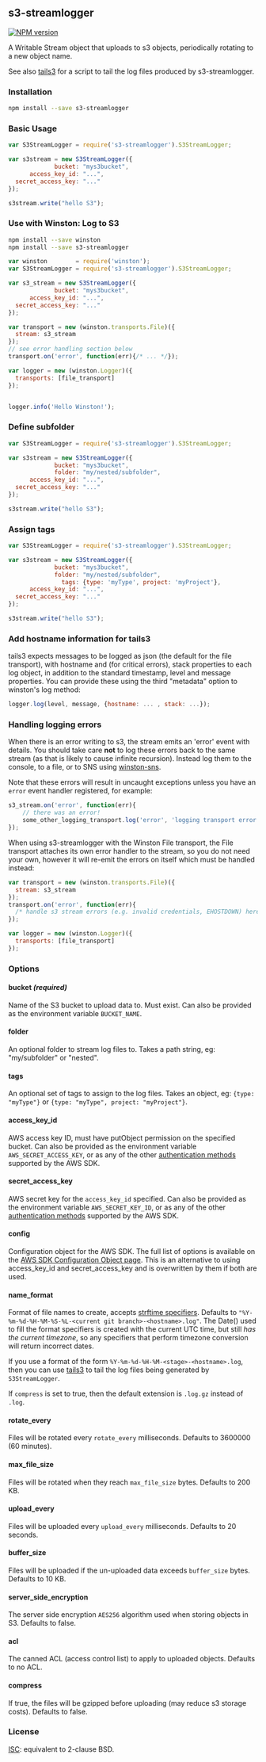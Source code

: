 ## s3-streamlogger
[![NPM version](https://badge.fury.io/js/s3-streamlogger.svg)](http://badge.fury.io/js/s3-streamlogger)


A Writable Stream object that uploads to s3 objects, periodically rotating to a
new object name.

See also [tails3](http://github.com/coggle/tails3) for a script to tail the log
files produced by s3-streamlogger.

### Installation
```bash
npm install --save s3-streamlogger
```

### Basic Usage
```js
var S3StreamLogger = require('s3-streamlogger').S3StreamLogger;

var s3stream = new S3StreamLogger({
             bucket: "mys3bucket",
      access_key_id: "...",
  secret_access_key: "..."
});

s3stream.write("hello S3");
```

### Use with Winston: Log to S3
```sh
npm install --save winston
npm install --save s3-streamlogger
```

```js
var winston        = require('winston');
var S3StreamLogger = require('s3-streamlogger').S3StreamLogger;

var s3_stream = new S3StreamLogger({
             bucket: "mys3bucket",
      access_key_id: "...",
  secret_access_key: "..."
});

var transport = new (winston.transports.File)({
  stream: s3_stream
});
// see error handling section below
transport.on('error', function(err){/* ... */});

var logger = new (winston.Logger)({
  transports: [file_transport]
});


logger.info('Hello Winston!');
```

### Define subfolder
```js
var S3StreamLogger = require('s3-streamlogger').S3StreamLogger;

var s3stream = new S3StreamLogger({
             bucket: "mys3bucket",
             folder: "my/nested/subfolder",
      access_key_id: "...",
  secret_access_key: "..."
});

s3stream.write("hello S3");
```

### Assign tags
```js
var S3StreamLogger = require('s3-streamlogger').S3StreamLogger;

var s3stream = new S3StreamLogger({
             bucket: "mys3bucket",
             folder: "my/nested/subfolder",
               tags: {type: 'myType', project: 'myProject'},
      access_key_id: "...",
  secret_access_key: "..."
});

s3stream.write("hello S3");
```

### Add hostname information for tails3
tails3 expects messages to be logged as json (the default for the file
transport), with hostname and (for critical errors), stack properties to each
log object, in addition to the standard timestamp, level and message
properties. You can provide these using the third "metadata" option to
winston's log method:

```js
logger.log(level, message, {hostname: ... , stack: ...});
```

### Handling logging errors
When there is an error writing to s3, the stream emits an 'error' event with
details. You should take care **not** to log these errors back to the same
stream (as that is likely to cause infinite recursion). Instead log them to the
console, to a file, or to SNS using [winston-sns](https://github.com/jesseditson/winston-sns).

Note that these errors will result in uncaught exceptions unless you have an
`error` event handler registered, for example:

```js
s3_stream.on('error', function(err){
    // there was an error!
    some_other_logging_transport.log('error', 'logging transport error', err)
});
```

When using s3-streamlogger with the Winston File transport, the File transport
attaches its own error handler to the stream, so you do not need your own,
however it will re-emit the errors on itself which must be handled instead:

```js
var transport = new (winston.transports.File)({
  stream: s3_stream
});
transport.on('error', function(err){
  /* handle s3 stream errors (e.g. invalid credentials, EHOSTDOWN) here */
});

var logger = new (winston.Logger)({
  transports: [file_transport]
});
```

### Options

#### bucket *(required)*
Name of the S3 bucket to upload data to. Must exist.
Can also be provided as the environment variable `BUCKET_NAME`.

#### folder
An optional folder to stream log files to. Takes a path string,
eg: "my/subfolder" or "nested".

#### tags
An optional set of tags to assign to the log files. Takes an object,
eg: `{type: "myType"}` or `{type: "myType", project: "myProject"}`.

#### access_key_id
AWS access key ID, must have putObject permission on the specified bucket.  Can
also be provided as the environment variable `AWS_SECRET_ACCESS_KEY`, or as any
of the other [authentication
methods](http://docs.aws.amazon.com/AWSJavaScriptSDK/guide/node-configuring.html)
supported by the AWS SDK.

#### secret_access_key
AWS secret key for the `access_key_id` specified.  Can also be provided as the
environment variable `AWS_SECRET_KEY_ID`, or as any of the other
[authentication
methods](http://docs.aws.amazon.com/AWSJavaScriptSDK/guide/node-configuring.html)
supported by the AWS SDK.

#### config

Configuration object for the AWS SDK. The full list of options is available on the [AWS SDK Configuration Object page](http://docs.aws.amazon.com/AWSJavaScriptSDK/guide/node-configuring.html). This is an alternative to using access_key_id and secret_access_key and is overwritten by them if both are used.

#### name_format
Format of file names to create, accepts [strftime specifiers](https://github.com/samsonjs/strftime). Defaults to `"%Y-%m-%d-%H-%M-%S-%L-<current git branch>-<hostname>.log"`. The Date() used to fill the format specifiers is created with the current UTC time, but still *has the current timezone*, so any specifiers that perform timezone conversion will return incorrect dates.

If you use a format of the form `%Y-%m-%d-%H-%M-<stage>-<hostname>.log`, then
you can use [tails3](http://github.com/coggle/tails3) to tail the log files
being generated by `S3StreamLogger`.

If `compress` is set to true, then the default extension is `.log.gz` instead of
`.log`.

#### rotate_every
Files will be rotated every `rotate_every` milliseconds. Defaults to 3600000 (60
minutes).

#### max_file_size
Files will be rotated when they reach `max_file_size` bytes. Defaults to 200 KB.

#### upload_every
Files will be uploaded every `upload_every` milliseconds. Defaults to 20
seconds.

#### buffer_size
Files will be uploaded if the un-uploaded data exceeds `buffer_size` bytes.
Defaults to 10 KB.

#### server_side_encryption
The server side encryption `AES256` algorithm used when storing objects in S3.
Defaults to false.

#### acl
The canned ACL (access control list) to apply to uploaded objects.
Defaults to no ACL.

#### compress
If true, the files will be gzipped before uploading (may reduce s3 storage costs).
Defaults to false.

### License
[ISC](http://opensource.org/licenses/ISC): equivalent to 2-clause BSD.


